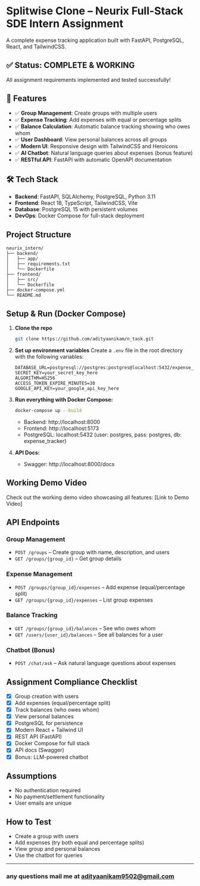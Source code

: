 # Splitwise Clone – Neurix Full-Stack SDE Intern Assignment

A complete expense tracking application built with FastAPI, PostgreSQL, React, and TailwindCSS.

## ✅ Status: COMPLETE & WORKING
All assignment requirements implemented and tested successfully!

## 🚀 Features
- ✅ **Group Management**: Create groups with multiple users  
- ✅ **Expense Tracking**: Add expenses with equal or percentage splits
- ✅ **Balance Calculation**: Automatic balance tracking showing who owes whom
- ✅ **User Dashboard**: View personal balances across all groups
- ✅ **Modern UI**: Responsive design with TailwindCSS and Heroicons
- ✅ **AI Chatbot**: Natural language queries about expenses (bonus feature)
- ✅ **RESTful API**: FastAPI with automatic OpenAPI documentation

## 🛠 Tech Stack
- **Backend**: FastAPI, SQLAlchemy, PostgreSQL, Python 3.11
- **Frontend**: React 18, TypeScript, TailwindCSS, Vite
- **Database**: PostgreSQL 15 with persistent volumes
- **DevOps**: Docker Compose for full-stack deployment

## Project Structure
```
neurix_intern/
├── backend/
│   ├── app/
│   ├── requirements.txt
│   └── Dockerfile
├── frontend/
│   ├── src/
│   └── Dockerfile
├── docker-compose.yml
└── README.md
```

## Setup & Run (Docker Compose)

1. **Clone the repo**
   ```bash
   git clone https://github.com/adityaanikam/n_task.git
   ```

2. **Set up environment variables**
   Create a `.env` file in the root directory with the following variables:
   ```
   DATABASE_URL=postgresql://postgres:postgres@localhost:5432/expense_tracker
   SECRET_KEY=your_secret_key_here
   ALGORITHM=HS256
   ACCESS_TOKEN_EXPIRE_MINUTES=30
   GOOGLE_API_KEY=your_google_api_key_here
   ```

3. **Run everything with Docker Compose:**
   ```bash
   docker-compose up --build
   ```
   - Backend: http://localhost:8000
   - Frontend: http://localhost:5173
   - PostgreSQL: localhost:5432 (user: postgres, pass: postgres, db: expense_tracker)

4. **API Docs:**
   - Swagger: http://localhost:8000/docs

## Working Demo Video
Check out the working demo video showcasing all features:
[Link to Demo Video]

## API Endpoints

### Group Management
- `POST /groups` – Create group with name, description, and users
- `GET /groups/{group_id}` – Get group details

### Expense Management
- `POST /groups/{group_id}/expenses` – Add expense (equal/percentage split)
- `GET /groups/{group_id}/expenses` – List group expenses

### Balance Tracking
- `GET /groups/{group_id}/balances` – See who owes whom
- `GET /users/{user_id}/balances` – See all balances for a user

### Chatbot (Bonus)
- `POST /chat/ask` – Ask natural language questions about expenses

## Assignment Compliance Checklist
- [x] Group creation with users
- [x] Add expenses (equal/percentage split)
- [x] Track balances (who owes whom)
- [x] View personal balances
- [x] PostgreSQL for persistence
- [x] Modern React + Tailwind UI
- [x] REST API (FastAPI)
- [x] Docker Compose for full stack
- [x] API docs (Swagger)
- [x] Bonus: LLM-powered chatbot

## Assumptions
- No authentication required
- No payment/settlement functionality
- User emails are unique

## How to Test
- Create a group with users
- Add expenses (try both equal and percentage splits)
- View group and personal balances
- Use the chatbot for queries

---

### any questions mail me at adityaanikam9502@gmail.com  